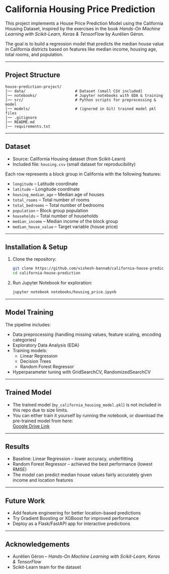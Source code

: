 # California Housing Price Prediction

This project implements a House Price Prediction Model using the California Housing Dataset, inspired by the exercises in the book *Hands-On Machine Learning with Scikit-Learn, Keras & TensorFlow* by Aurélien Géron.

The goal is to build a regression model that predicts the median house value in California districts based on features like median income, housing age, total rooms, and population.

---

## Project Structure

```
house-prediction-project/
│── data/                      # Dataset (small CSV included)
│── notebooks/                 # Jupyter notebooks with EDA & training
│── src/                       # Python scripts for preprocessing & model
│── models/                    # (ignored in Git) trained model pkl files
│── .gitignore
│── README.md
│── requirements.txt
```

---

## Dataset

- Source: California Housing dataset (from Scikit-Learn)  
- Included file: `housing.csv` (small dataset for reproducibility)  

Each row represents a block group in California with the following features:

- `longitude` – Latitude coordinate  
- `latitude` – Longitude coordinate  
- `housing_median_age` – Median age of houses  
- `total_rooms` – Total number of rooms  
- `total_bedrooms` – Total number of bedrooms  
- `population` – Block group population  
- `households` – Total number of households  
- `median_income` – Median income of the block group  
- `median_house_value` – Target variable (house price)

---

## Installation & Setup

1. Clone the repository:
   ```bash
   git clone https://github.com/vishesh-banna0/california-house-prediction.git
   cd california-house-prediction
   ```


2. Run Jupyter Notebook for exploration:
   ```bash
   jupyter notebook notebooks/housing_price.ipynb
   ```

---

## Model Training

The pipeline includes:
- Data preprocessing (handling missing values, feature scaling, encoding categories)  
- Exploratory Data Analysis (EDA)  
- Training models:
  - Linear Regression
  - Decision Trees
  - Random Forest Regressor
- Hyperparameter tuning with GridSearchCV, RandomizedSearchCV 

---

## Trained Model

- The trained model (`my_california_housing_model.pkl`) is not included in this repo due to size limits.  
- You can either train it yourself by running the notebook, or download the pre-trained model from here:  
  [Google Drive Link](https://drive.google.com/file/d/19v_AiRapywL5w2X1sGDK9ivuFajgfybY/view?usp=drive_link) 

---

## Results

- Baseline: Linear Regression – lower accuracy, underfitting  
- Random Forest Regressor – achieved the best performance (lowest RMSE)  
- The model can predict median house values fairly accurately given income and location features  

---

## Future Work

- Add feature engineering for better location-based predictions  
- Try Gradient Boosting or XGBoost for improved performance  
- Deploy as a Flask/FastAPI app for interactive predictions  

---

## Acknowledgements

- Aurélien Géron – *Hands-On Machine Learning with Scikit-Learn, Keras & TensorFlow*  
- Scikit-Learn team for the dataset
